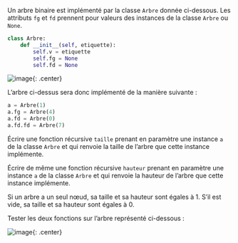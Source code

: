 Un arbre binaire est implémenté par la classe `Arbre` donnée ci-dessous.
Les attributs `fg` et `fd` prennent pour valeurs des instances de la classe `Arbre` ou `None`.

```python
class Arbre:
    def __init__(self, etiquette):
        self.v = etiquette
        self.fg = None
        self.fd = None
```

![image](data2023/29_arbre1.png){: .center}

L’arbre ci-dessus sera donc implémenté de la manière suivante :
```python
a = Arbre(1)
a.fg = Arbre(4)
a.fd = Arbre(0)
a.fd.fd = Arbre(7)
```



Écrire une fonction récursive `taille` prenant en paramètre une instance `a` de la classe
`Arbre` et qui renvoie la taille de l’arbre que cette instance implémente.

Écrire de même une fonction récursive `hauteur` prenant en paramètre une instance `a`
de la classe `Arbre` et qui renvoie la hauteur de l’arbre que cette instance implémente.

Si un arbre a un seul nœud, sa taille et sa hauteur sont égales à 1.
S’il est vide, sa taille et sa hauteur sont égales à 0.

Tester les deux fonctions sur l’arbre représenté ci-dessous :

![image](data2023/29_arbre2.png){: .center}

